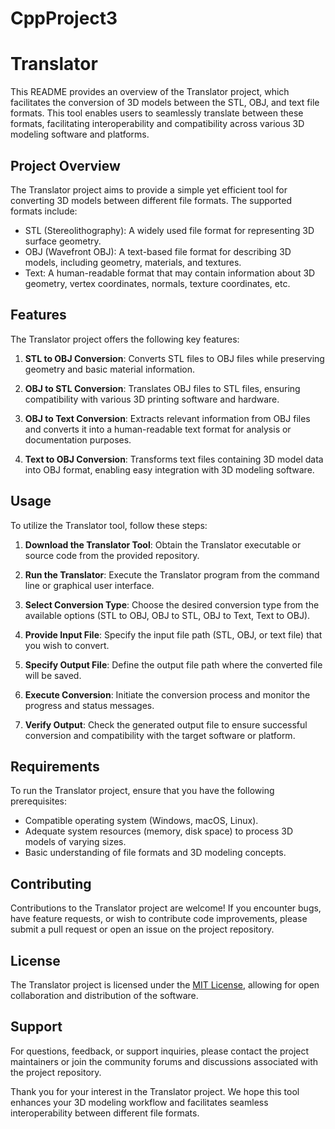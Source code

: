 # CppProject3
# Translator

This README provides an overview of the Translator project, which facilitates the conversion of 3D models between the STL, OBJ, and text file formats. This tool enables users to seamlessly translate between these formats, facilitating interoperability and compatibility across various 3D modeling software and platforms.

## Project Overview

The Translator project aims to provide a simple yet efficient tool for converting 3D models between different file formats. The supported formats include:

- STL (Stereolithography): A widely used file format for representing 3D surface geometry.
- OBJ (Wavefront OBJ): A text-based file format for describing 3D models, including geometry, materials, and textures.
- Text: A human-readable format that may contain information about 3D geometry, vertex coordinates, normals, texture coordinates, etc.

## Features

The Translator project offers the following key features:

1. **STL to OBJ Conversion**: Converts STL files to OBJ files while preserving geometry and basic material information.

2. **OBJ to STL Conversion**: Translates OBJ files to STL files, ensuring compatibility with various 3D printing software and hardware.

3. **OBJ to Text Conversion**: Extracts relevant information from OBJ files and converts it into a human-readable text format for analysis or documentation purposes.

4. **Text to OBJ Conversion**: Transforms text files containing 3D model data into OBJ format, enabling easy integration with 3D modeling software.

## Usage

To utilize the Translator tool, follow these steps:

1. **Download the Translator Tool**: Obtain the Translator executable or source code from the provided repository.

2. **Run the Translator**: Execute the Translator program from the command line or graphical user interface.

3. **Select Conversion Type**: Choose the desired conversion type from the available options (STL to OBJ, OBJ to STL, OBJ to Text, Text to OBJ).

4. **Provide Input File**: Specify the input file path (STL, OBJ, or text file) that you wish to convert.

5. **Specify Output File**: Define the output file path where the converted file will be saved.

6. **Execute Conversion**: Initiate the conversion process and monitor the progress and status messages.

7. **Verify Output**: Check the generated output file to ensure successful conversion and compatibility with the target software or platform.

## Requirements

To run the Translator project, ensure that you have the following prerequisites:

- Compatible operating system (Windows, macOS, Linux).
- Adequate system resources (memory, disk space) to process 3D models of varying sizes.
- Basic understanding of file formats and 3D modeling concepts.

## Contributing

Contributions to the Translator project are welcome! If you encounter bugs, have feature requests, or wish to contribute code improvements, please submit a pull request or open an issue on the project repository.

## License

The Translator project is licensed under the [MIT License](LICENSE), allowing for open collaboration and distribution of the software.

## Support

For questions, feedback, or support inquiries, please contact the project maintainers or join the community forums and discussions associated with the project repository.

Thank you for your interest in the Translator project. We hope this tool enhances your 3D modeling workflow and facilitates seamless interoperability between different file formats.
